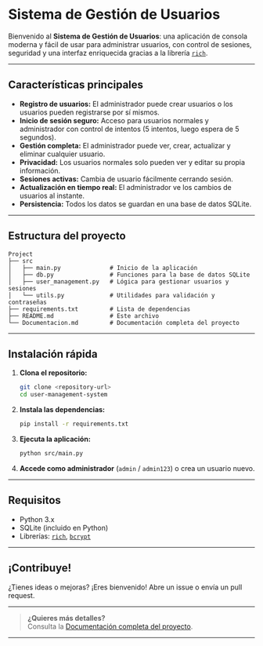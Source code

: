 # Sistema de Gestión de Usuarios

Bienvenido al **Sistema de Gestión de Usuarios**: una aplicación de consola moderna y fácil de usar para administrar usuarios, con control de sesiones, seguridad y una interfaz enriquecida gracias a la librería [`rich`](https://github.com/Textualize/rich).

---

## Características principales

- **Registro de usuarios:** El administrador puede crear usuarios o los usuarios pueden registrarse por sí mismos.
- **Inicio de sesión seguro:** Acceso para usuarios normales y administrador con control de intentos (5 intentos, luego espera de 5 segundos).
- **Gestión completa:** El administrador puede ver, crear, actualizar y eliminar cualquier usuario.
- **Privacidad:** Los usuarios normales solo pueden ver y editar su propia información.
- **Sesiones activas:** Cambia de usuario fácilmente cerrando sesión.
- **Actualización en tiempo real:** El administrador ve los cambios de usuarios al instante.
- **Persistencia:** Todos los datos se guardan en una base de datos SQLite.

---

## Estructura del proyecto

```
Project
├── src
│   ├── main.py              # Inicio de la aplicación
│   ├── db.py                # Funciones para la base de datos SQLite
│   ├── user_management.py   # Lógica para gestionar usuarios y sesiones
│   └── utils.py             # Utilidades para validación y contraseñas
├── requirements.txt         # Lista de dependencias
├── README.md                # Este archivo
└── Documentacion.md         # Documentación completa del proyecto
```

---

## Instalación rápida

1. **Clona el repositorio:**
   ```bash
   git clone <repository-url>
   cd user-management-system
   ```

2. **Instala las dependencias:**
   ```bash
   pip install -r requirements.txt
   ```

3. **Ejecuta la aplicación:**
   ```bash
   python src/main.py
   ```

4. **Accede como administrador** (`admin` / `admin123`) o crea un usuario nuevo.

---

## Requisitos

- Python 3.x
- SQLite (incluido en Python)
- Librerías: [`rich`](https://github.com/Textualize/rich), [`bcrypt`](https://pypi.org/project/bcrypt/)

---

## ¡Contribuye!

¿Tienes ideas o mejoras? ¡Eres bienvenido! Abre un issue o envía un pull request.

---

>  **¿Quieres más detalles?**  
> Consulta la [Documentación completa del proyecto](Documentacion.md).

---